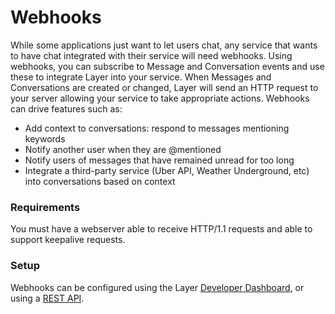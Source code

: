 # Webhooks

While some applications just want to let users chat, any service that wants to have chat integrated with their service will need webhooks.  Using webhooks, you can subscribe to Message and Conversation events and use these to integrate Layer into your service.  When Messages and Conversations are created or changed, Layer will send an HTTP request to your server allowing your service to take appropriate actions.  Webhooks can drive features such as:

* Add context to conversations: respond to messages mentioning keywords
* Notify another user when they are @mentioned
* Notify users of messages that have remained unread for too long
* Integrate a third-party service (Uber API, Weather Underground, etc) into conversations based on context


### Requirements

You must have a webserver able to receive HTTP/1.1 requests and able to support keepalive requests.

### Setup

Webhooks can be configured using the Layer [Developer Dashboard](https://developer.layer.com/projects/integrations), or using a [REST API](/docs/webhooks/rest).
